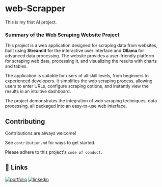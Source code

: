 # web-Scrapper

This is my frist AI project.

### Summary of the Web Scraping Website Project

This project is a web application designed for scraping data from websites, built using **Streamlit** for the interactive user interface and **Ollama** for advanced data processing. The website provides a user-friendly platform for scraping web data, processing it, and visualizing the results with charts and tables. 

The application is suitable for users of all skill levels, from beginners to experienced developers. It simplifies the web scraping process, allowing users to enter URLs, configure scraping options, and instantly view the results in an intuitive dashboard. 

The project demonstrates the integration of web scraping techniques, data processing, all packaged into an easy-to-use web interface.


## Contributing

Contributions are always welcome!

See `contribution.md` for ways to get started.

Please adhere to this project's `code of conduct`.


## 🔗 Links
[![portfolio](https://img.shields.io/badge/my_portfolio-000?style=for-the-badge&logo=ko-fi&logoColor=white)](https://github.com/Avinash24R)
[![linkedin](https://img.shields.io/badge/linkedin-0A66C2?style=for-the-badge&logo=linkedin&logoColor=white)](https://in.linkedin.com/in/avinash-rout-58a26a28b?original_referer=https%3A%2F%2Fwww.google.com%2F)

